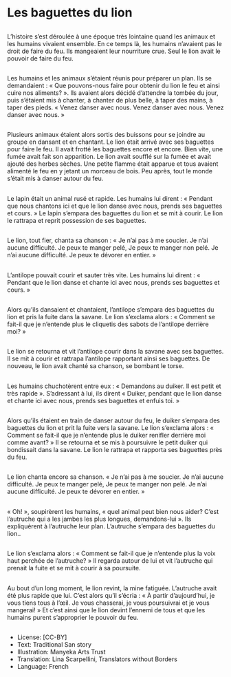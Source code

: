# Les baguettes du lion

##
L’histoire s’est déroulée à une
époque très lointaine quand les
animaux et les humains vivaient
ensemble. En ce temps là, les
humains n’avaient pas le droit de
faire du feu. Ils mangeaient leur
nourriture crue.
Seul le lion avait le pouvoir de faire
du feu.

##
Les humains et les animaux
s’étaient réunis pour préparer un
plan. Ils se demandaient : « Que
pouvons-nous faire pour obtenir du
lion le feu et ainsi cuire nos
aliments? ».
Ils avaient alors décidé d’attendre
la tombée du jour, puis s’étaient
mis à chanter, à chanter de plus
belle, à taper des mains, à taper
des pieds.
« Venez danser avec nous.
Venez danser avec nous.
Venez danser avec nous. »

##
Plusieurs animaux étaient alors
sortis des buissons pour se joindre
au groupe en dansant et en
chantant. Le lion était arrivé avec
ses baguettes pour faire le feu. Il
avait frotté les baguettes encore et
encore. Bien vite, une fumée avait
fait son apparition. Le lion avait
soufflé sur la fumée et avait ajouté
des herbes sèches.
Une petite flamme était apparue et
tous avaient alimenté le feu en y
jetant un morceau de bois. Peu
après, tout le monde s’était mis à
danser autour du feu.

##
Le lapin était un animal rusé et
rapide. Les humains lui dirent : «
Pendant que nous chantons ici et
que le lion danse avec nous, prends
ses baguettes et cours. »
Le lapin s’empara des baguettes du
lion et se mit à courir. Le lion le
rattrapa et reprit possession de ses
baguettes.

##
Le lion, tout fier, chanta sa chanson
:
« Je n’ai pas à me soucier.
Je n’ai aucune difficulté.
Je peux te manger pelé,
Je peux te manger non pelé.
Je n’ai aucune difficulté.
Je peux te dévorer en entier. »

##
L’antilope pouvait courir et sauter
très vite. Les humains lui dirent : «
Pendant que le lion danse et chante
ici avec nous, prends ses baguettes
et cours. »

##
Alors qu’ils dansaient et chantaient,
l’antilope s’empara des baguettes
du lion et pris la fuite dans la
savane. Le lion s’exclama alors : «
Comment se fait-il que je n’entende
plus le cliquetis des sabots de
l’antilope derrière moi? »

##
Le lion se retourna et vit l’antilope
courir dans la savane avec ses
baguettes. Il se mit à courir et
rattrapa l’antilope rapportant ainsi
ses baguettes.
De nouveau, le lion avait chanté sa
chanson, se bombant le torse.

##
Les humains chuchotèrent entre
eux : « Demandons au duiker. Il est
petit et très rapide ». S’adressant à
lui, ils dirent « Duiker, pendant que
le lion danse et chante ici avec
nous, prends ses baguettes et
enfuis toi. »

##
Alors qu’ils étaient en train de
danser autour du feu, le duiker
s’empara des baguettes du lion et
prit la fuite vers la savane. Le lion
s’exclama alors : « Comment se
fait-il que je n’entende plus le
duiker renifler derrière moi comme
avant? » Il se retourna et se mis à
poursuivre le petit duiker qui
bondissait dans la savane. Le lion le
rattrapa et rapporta ses baguettes
près du feu.

##
Le lion chanta encore sa chanson.
« Je n’ai pas à me soucier.
Je n’ai aucune difficulté.
Je peux te manger pelé,
Je peux te manger non pelé.
Je n’ai aucune difficulté.
Je peux te dévorer en entier. »

##
« Oh! », soupirèrent les humains, «
quel animal peut bien nous aider?
C’est l’autruche qui a les jambes les
plus longues, demandons-lui ». Ils
expliquèrent à l’autruche leur plan.
L’autruche s’empara des baguettes
du lion..

##
Le lion s’exclama alors : « Comment
se fait-il que je n’entende plus la
voix haut perchée de l’autruche? »
Il regarda autour de lui et vit
l’autruche qui prenait la fuite et se
mit à courir à sa poursuite.

##
Au bout d’un long moment, le lion
revint, la mine fatiguée. L’autruche
avait été plus rapide que lui. C’est
alors qu’il s’écria : « À partir
d’aujourd’hui, je vous tiens tous à
l’œil. Je vous chasserai, je vous
poursuivrai et je vous mangerai! »
Et c’est ainsi que le lion devint
l’ennemi de tous et que les humains
purent s’approprier le pouvoir du
feu.

##
* License: [CC-BY]
* Text: Traditional San story
* Illustration: Manyeka Arts Trust
* Translation: Lina Scarpellini, Translators without Borders
* Language: French
